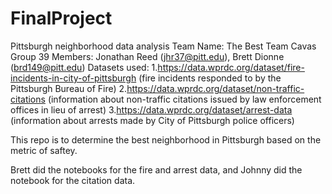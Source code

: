 # FinalProject
Pittsburgh neighborhood data analysis
Team Name: The Best Team
Cavas Group 39
Members: Jonathan Reed (jhr37@pitt.edu), Brett Dionne (brd149@pitt.edu)
Datasets used:
  1.https://data.wprdc.org/dataset/fire-incidents-in-city-of-pittsburgh (fire incidents responded to by the Pittsburgh Bureau of Fire)
  2.https://data.wprdc.org/dataset/non-traffic-citations (information about non-traffic citations issued by law enforcement offices in lieu of arrest)
  3.https://data.wprdc.org/dataset/arrest-data (information about arrests made by City of Pittsburgh police officers)

This repo is to determine the best neighborhood in Pittsburgh based on the metric of saftey.

Brett did the notebooks for the fire and arrest data, and Johnny did the notebook for the citation data.
